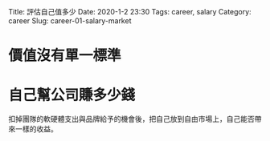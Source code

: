 Title: 評估自己值多少
Date: 2020-1-2 23:30
Tags: career, salary
Category: career
Slug: career-01-salary-market

# 價值沒有單一標準


# 自己幫公司賺多少錢
扣掉團隊的軟硬體支出與品牌給予的機會後，把自己放到自由市場上，自己能否帶來一樣的收益。

